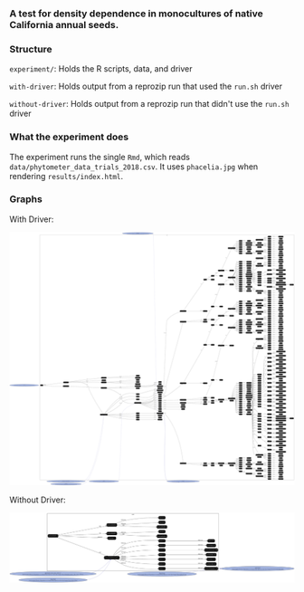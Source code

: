 ### A test for density dependence in monocultures   of native California annual seeds.

### Structure

`experiment/`: Holds the R scripts, data, and driver

`with-driver`: Holds output from a reprozip run that used the `run.sh` driver

`without-driver`: Holds output from a reprozip run that didn't use the `run.sh` driver

### What the experiment does

The experiment runs the single `Rmd`, which reads `data/phytometer_data_trials_2018.csv`. It uses `phacelia.jpg` when rendering `results/index.html`.

### Graphs

With Driver:

<img src="with-driver/graph.svg">

Without Driver:

<img src="without-driver/graph.svg">